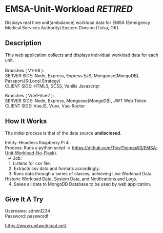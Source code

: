 # EMSA-Unit-Workload ***RETIRED***
Displays real time unit(ambulance) workload data for EMSA (Emergency Medical Services Authority) Eastern Division (Tulsa, OK).

## Description
This web application collects and displays individual workload data for each unit. <br /><br />
Branches ( V1-V8 ):<br />
SERVER SIDE: Node, Express, Express EJS, Mongoose(MongoDB), PassportJS(Local Strategy)<br />
CLIENT SIDE: HTML5, SCSS, Vanilla Javascript<br />

Branches ( Vue1-Vue2 ):<br />
SERVER SIDE: Node, Express, Mongoose(MongoDB), JWT Web Token<br />
CLIENT SIDE: VueJS, Vuex, Vue-Router<br />

## How It Works
The initial process is that of the data source **undisclosed**.

Entity: Headless Raspberry Pi 4<br />
Process: Runs a python script -> (https://github.com/TreyThomas93/EMSA-Unit-Workload-No-Flask).<br />
&nbsp;&nbsp;-> Job: <br />
&nbsp;&nbsp;&nbsp;1. Listens for csv file.<br />
&nbsp;&nbsp;&nbsp;2. Extracts csv data and formats accordingly.<br />
&nbsp;&nbsp;&nbsp;3. Runs data through a series of classes, achieving Live Workload Data, Historic Workload Data, System Data, and Notifications and Logs.<br />
&nbsp;&nbsp;&nbsp;4. Saves all data to MongoDB Database to be used by web application.<br />

## Give It A Try

Username: admin1234<br />
Password: password!<br />

https://www.unitworkload.net/
